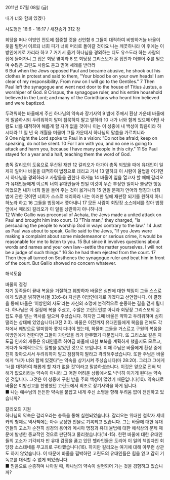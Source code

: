 2011년 07월 08일 (금)

내가 너와 함께 있겠다



사도행전 16:6 - 16:17 / 새찬송가 312 장


회당을 떠나 이방인 전도에 집중할 것을 선언함
6 그들이 대적하여 비방하거늘 바울이 옷을 털면서 이르되 너희 피가 너희 머리로 돌아갈 것이요 나는 깨끗하니라 이 후에는 이방인에게로 가리라 하고 7 거기서 옮겨 하나님을 경외하는 디도 유스도라 하는 사람의 집에 들어가니 그 집은 회당 옆이라 8 또 회당장 그리스보가 온 집안과 더불어 주를 믿으며 수많은 고린도 사람도 듣고 믿어 세례를 받더라   
6 But when the Jews opposed Paul and became abusive, he shook out his clothes in protest and said to them, "Your blood be on your own heads! I am clear of my responsibility. From now on I will go to the Gentiles." 7 Then Paul left the synagogue and went next door to the house of Titius Justus, a worshiper of God. 8 Crispus, the synagogue ruler, and his entire household believed in the Lord; and many of the Corinthians who heard him believed and were baptized. 

두려워하는 바울에게 주신 하나님의 약속과 장기사역
9 밤에 주께서 환상 가운데 바울에게 말씀하시되 두려워하지 말며 침묵하지 말고 말하라 10 내가 너와 함께 있으매 어떤 사람도 너를 대적하여 해롭게 할 자가 없을 것이니 이는 이 성중에 내 백성이 많음이라 하시더라 11 일 년 육 개월을 머물며 그들 가운데서 하나님의 말씀을 가르치니라   
9 One night the Lord spoke to Paul in a vision: "Do not be afraid; keep on speaking, do not be silent. 10 For I am with you, and no one is going to attack and harm you, because I have many people in this city." 11 So Paul stayed for a year and a half, teaching them the word of God. 

총독 갈리오의 도움으로 무산된 재판 
12 갈리오가 아가야 총독 되었을 때에 유대인이 일제히 일어나 바울을 대적하여 법정으로 데리고 가서 13 말하되 이 사람이 율법을 어기면서 하나님을 경외하라고 사람들을 권한다 하거늘 14 바울이 입을 열고자 할 때에 갈리오가 유대인들에게 이르되 너희 유대인들아 만일 이것이 무슨 부정한 일이나 불량한 행동이었으면 내가 너희 말을 들어 주는 것이 옳거니와 15 만일 문제가 언어와 명칭과 너희 법에 관한 것이면 너희가 스스로 처리하라 나는 이러한 일에 재판장 되기를 원하지 아니하노라 하고 16 그들을 법정에서 쫓아내니 17 모든 사람이 회당장 소스데네를 잡아 법정 앞에서 때리되 갈리오가 이 일을 상관하지 아니하니라  
12 While Gallio was proconsul of Achaia, the Jews made a united attack on Paul and brought him into court. 13 "This man," they charged, "is persuading the people to worship God in ways contrary to the law." 14 Just as Paul was about to speak, Gallio said to the Jews, "If you Jews were making a complaint about some misdemeanor or serious crime, it would be reasonable for me to listen to you. 15 But since it involves questions about words and names and your own law--settle the matter yourselves. I will not be a judge of such things." 16 So he had them ejected from the court. 17 Then they all turned on Sosthenes the synagogue ruler and beat him in front of the court. But Gallio showed no concern whatever.

해석도움





바울의 결정  
자기 동족들이 끝내 복음을 거절하고 훼방하자 바울은 심판에 대한 책임이 그들 스스로에게 있음을 밝히면서(겔 33:6-8) 자신은 이방인에게로 가겠다고 선언합니다. 이 결정을 통해 바울은 ‘이방인의 사도’라는 자신의 소명에 본격적으로 순종하는 길을 걷게 됩니다. 하나님은 이 결정에 복을 주셨고, 수많은 고린도인뿐 아니라 회당장 그리스보의 온 집도 주를 믿는 역사를 일으켜 주셨습니다. 하지만 그때 바울은 약하고 두려워하며 심히 떨리는 상태에 있었습니다(고전 2:3). 바울은 이전까지 유대인들에게 복음을 전해도 각처에서 훼방으로 말미암아 쫓겨 다녀야 했는데, 하물며 그들을 거스르고 구원의 복음을 이방인에게 전한다면 그들이 가만있을 리가 만무했기 때문입니다. 또 그리스보 같은 지도급 인사의 개종은 유대인들로 하여금 바울에 대한 보복을 계획하게 했을지도 모르고, 게다가 육체적으로도 질병을 앓았던 것으로 보입니다. 이때 주님은 바울에게 환상 중에 친히 찾아오셔서 두려워하지 말고 잠잠하지 말라고 격려해주셨습니다. 또한 주님은 바울에게 “내가 너와 함께 있겠다”는 약속을 상기시켜 주셨습니다(마 28:20). 그리고 그에게 ‘너를 대적하여 해롭게 할 자가 없을 것’이라고 말씀하셨습니다. 이것은 앞으로 전혀 박해가 없으리라는 약속이 아니라 그 어떤 어려운 상황에서도 넉넉히 이기게 된다는 약속인 것입니다. 그것은 이 성중에 구원 받을 주의 백성이 많았기 때문입니다(10). 약속대로 바울은 이방선교를 천명했던 고린도에서 최초로 장기사역을 하게 됩니다.  
■ 나는 예수님의 든든한 약속을 붙잡고 내게 주신 소명을 향해 두려움 없이 전진하고 있습니까?  

갈리오의 지원   
하나님의 약속은 갈리오라는 총독을 통해 실현되었습니다. 갈리오는 위대한 철학자 세네카의 형제로 역사책에는 아주 공정한 인물로 기록되고 있습니다. 그는 바울에 대한 유대인들의 고소가 순전히 성경의 용어와 메시아 명칭과 유대 율법에 대한 해석상의 문제 때문에 발생한 종교적인 것으로 판단하고 물리쳤습니다(14-15). 한편 바울에 대한 유대인들의 고소가 기각되자 반 유대 감정을 품고 있던 헬라인들은 도리어 이 일의 책임자인 회당장 소스데네를 무고죄로 구타했습니다(16). 하지만 갈리오는 여기에 대해 아무런 상관도 하지 않았습니다. 이 때문에 바울을 핍박하던 고린도의 유대인들은 힘을 잃고 감히 기독교를 대적할 수 없게 되었습니다.  
■ 믿음으로 순종하며 나아갈 때, 하나님의 약속이 실현되어 가는 것을 경험하고 있습니까?
